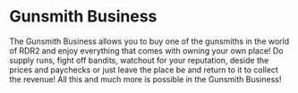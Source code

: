 # Gunsmith Business
  The Gunsmith Business allows you to buy one of the gunsmiths in the world of RDR2 and enjoy everything that comes with owning your own place! Do supply runs, fight off bandits, watchout for your reputation, deside the prices and paychecks or just leave the place be and return to it to collect the revenue! All this and much more is possible in the Gunsmith Business!
